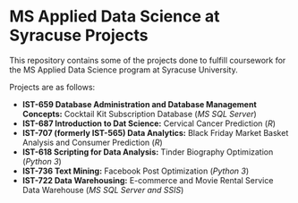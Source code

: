# MS Applied Data Science at Syracuse Projects
This repository contains some of the projects done to fulfill coursework for the MS Applied Data Science program at Syracuse University.

Projects are as follows:

* **IST-659 Database Administration and Database Management Concepts:** Cocktail Kit Subscription Database (*MS SQL Server*)
* **IST-687 Introduction to Dat Science:** Cervical Cancer Prediction (*R*)
* **IST-707 (formerly IST-565) Data Analytics:** Black Friday Market Basket Analysis and Consumer Prediction (*R*)
* **IST-618 Scripting for Data Analysis:** Tinder Biography Optimization (*Python 3*)
* **IST-736 Text Mining:** Facebook Post Optimization (*Python 3*)
* **IST-722 Data Warehousing:** E-commerce and Movie Rental Service Data Warehouse (*MS SQL Server and SSIS*)
